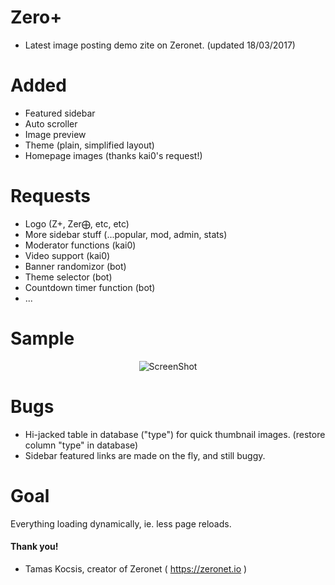 # Zero+

- Latest image posting demo zite on Zeronet. (updated 18/03/2017)


Added
=====

- Featured sidebar
- Auto scroller
- Image preview
- Theme (plain, simplified layout)
- Homepage images (thanks kai0's request!)

Requests
========

- Logo (Z+, Zer⨁, etc, etc)
- More sidebar stuff (...popular, mod, admin, stats)
- Moderator functions (kai0)
- Video support (kai0)
- Banner randomizor (bot)
- Theme selector (bot)
- Countdown timer function (bot)
-  ...

Sample
======

<div align="center">

  ![ScreenShot](https://raw.githubusercontent.com/kustomzone/ZeroPlus/master/img/Zplus-Screeny.jpg)
  
</div>


Bugs
====

- Hi-jacked table in database ("type") for quick thumbnail images. (restore column "type" in database)
- Sidebar featured links are made on the fly, and still buggy.

Goal
====

Everything loading dynamically, ie. less page reloads.


#### Thank you!

- Tamas Kocsis, creator of Zeronet ( https://zeronet.io )
